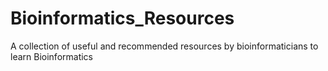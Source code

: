 # Bioinformatics_Resources
A collection of useful and recommended resources by bioinformaticians to learn Bioinformatics

